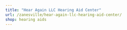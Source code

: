 ```yaml
---
title: "Hear Again LLC Hearing Aid Center"
url: /zanesville/hear-again-llc-hearing-aid-center/
shop: hearing aids
---
```

